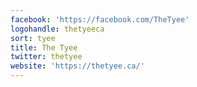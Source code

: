 ```yaml
---
facebook: 'https://facebook.com/TheTyee'
logohandle: thetyeeca
sort: tyee
title: The Tyee
twitter: thetyee
website: 'https://thetyee.ca/'
---
```

